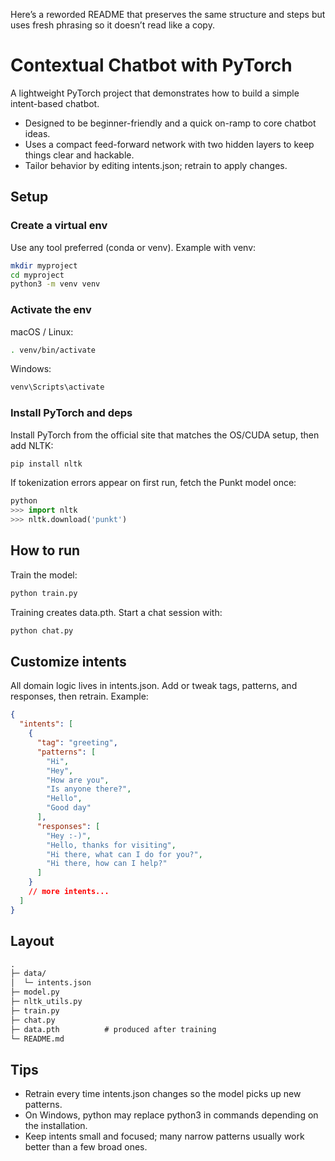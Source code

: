 Here’s a reworded README that preserves the same structure and steps but uses fresh phrasing so it doesn’t read like a copy.

# Contextual Chatbot with PyTorch

A lightweight PyTorch project that demonstrates how to build a simple intent-based chatbot.  
- Designed to be beginner-friendly and a quick on-ramp to core chatbot ideas.  
- Uses a compact feed-forward network with two hidden layers to keep things clear and hackable.  
- Tailor behavior by editing intents.json; retrain to apply changes.





## Setup

### Create a virtual env

Use any tool preferred (conda or venv). Example with venv:

```bash
mkdir myproject
cd myproject
python3 -m venv venv
```

### Activate the env

macOS / Linux:

```bash
. venv/bin/activate
```

Windows:

```bash
venv\Scripts\activate
```

### Install PyTorch and deps

Install PyTorch from the official site that matches the OS/CUDA setup, then add NLTK:

```bash
pip install nltk
```

If tokenization errors appear on first run, fetch the Punkt model once:

```python
python
>>> import nltk
>>> nltk.download('punkt')
```

## How to run

Train the model:

```bash
python train.py
```

Training creates data.pth. Start a chat session with:

```bash
python chat.py
```

## Customize intents

All domain logic lives in intents.json. Add or tweak tags, patterns, and responses, then retrain. Example:

```json
{
  "intents": [
    {
      "tag": "greeting",
      "patterns": [
        "Hi",
        "Hey",
        "How are you",
        "Is anyone there?",
        "Hello",
        "Good day"
      ],
      "responses": [
        "Hey :-)",
        "Hello, thanks for visiting",
        "Hi there, what can I do for you?",
        "Hi there, how can I help?"
      ]
    }
    // more intents...
  ]
}
```

## Layout

```txt
.
├─ data/
│  └─ intents.json
├─ model.py
├─ nltk_utils.py
├─ train.py
├─ chat.py
├─ data.pth          # produced after training
└─ README.md
```

## Tips

- Retrain every time intents.json changes so the model picks up new patterns.  
- On Windows, python may replace python3 in commands depending on the installation.  
- Keep intents small and focused; many narrow patterns usually work better than a few broad ones.

